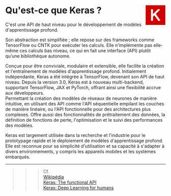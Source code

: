 # **Qu'est-ce que Keras ?** <a href="../"><img align="right" src="../../assets/logo/Keras.svg" alt="l'API Keras" height="64px"></a>
C'est une API de haut niveau pour le développement de modèles d'apprentissage profond.

Son abstraction est simplifiée ; elle repose sur des frameworks comme TensorFlow ou CNTK pour exécuter les calculs. Elle n’implémente pas elle-même ces calculs bas niveau, ce qui en fait une interface (API) plutôt qu’une bibliothèque autonome.

Conçue pour être conviviale, modulaire et extensible, elle facilite la création et l'entraînement de modèles d'apprentissage profond. Initialement indépendante, Keras a été intégrée à TensorFlow, devenant son API de haut niveau. Depuis la version 3.0, Keras est à nouveau multi-backend, supportant TensorFlow, JAX et PyTorch, offrant ainsi une flexibilité accrue aux développeurs.  
Permettant la création des modèles de réseaux de neurones de manière intuitive, en utilisant des API comme l'API séquentielle empilant les couches de manière linéaire, ou l'API fonctionnelle pour des architectures plus complexes. 
Offre aussi des fonctionnalités de prétraitement des données, la définition de fonctions de perte, l'optimisation et le suivi des performances des modèles.

Keras est largement utilisée dans la recherche et l'industrie pour le prototypage rapide et le déploiement de modèles d'apprentissage profond. Elle est reconnue pour sa simplicité d'utilisation et sa capacité à s'adapter à divers environnements, y compris les appareils mobiles et les systèmes embarqués.

___
>>> Cf.  
[Wikipédia](https://en.wikipedia.org/wiki/Keras)  
[Keras: The functional API](https://keras.io/guides/functional_api/)  
[Keras: Deep Learning for humans](https://keras.io/)